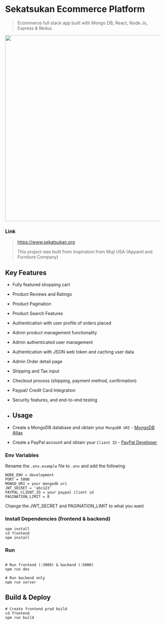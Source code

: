 
# Sekatsukan Ecommerce Platform

> Ecommerce full stack app built with Mongo DB, React, Node Js, Express & Redux.
>
<a ><img src="https://github.com/mitsumoristudio/sekatsukan-Ecommerce-App/blob/main/home.png" width= "1080" height = "600" /></a>

### Link
> https://www.sekatsukan.org
>
> This project was built from inspiration from Muji USA (Apparel and Furniture Company)

## Key Features
- Fully featured shopping cart
- Product Reviews and Ratings
- Product Pagination
- Product Search Features
- Authentication with user profile of orders placed
- Admin product management functionality
- Admin authenticated user management
- Authentication with JSON web token and caching user data
- Admin Order detail page
- Shipping and Tax input
- Checkout process (shipping, payment method, confirmation)
- Paypal/ Credit Card Integration
- Security features, and end-to-end testing

- ## Usage

- Create a MongoDB database and obtain your `MongoDB URI` - [MongoDB Atlas](https://www.mongodb.com/cloud/atlas/register)
- Create a PayPal account and obtain your `Client ID` - [PayPal Developer](https://developer.paypal.com/)

### Env Variables

Rename the `.env.example` file to `.env` and add the following

```
NODE_ENV = development
PORT = 5000
MONGO_URI = your mongodb uri
JWT_SECRET = 'abc123'
PAYPAL_CLIENT_ID = your paypal client id
PAGINATION_LIMIT = 8
```

Change the JWT_SECRET and PAGINATION_LIMIT to what you want

### Install Dependencies (frontend & backend)

```
npm install
cd frontend
npm install
```

### Run

```

# Run frontend (:3000) & backend (:5000)
npm run dev

# Run backend only
npm run server
```

## Build & Deploy

```
# Create frontend prod build
cd frontend
npm run build
```

  

